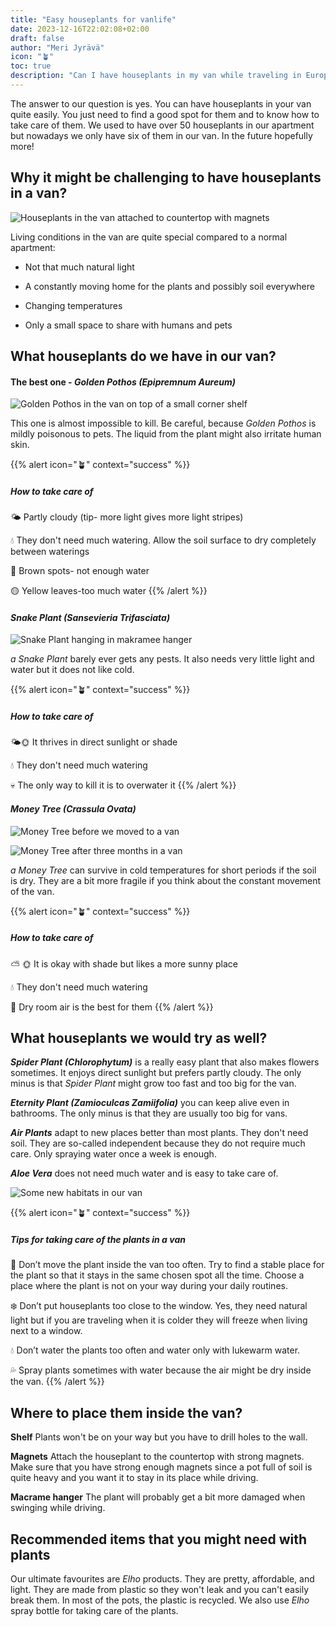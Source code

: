 ```yaml
---
title: "Easy houseplants for vanlife"
date: 2023-12-16T22:02:08+02:00
draft: false
author: "Meri Jyrävä"
icon: "🪴"
toc: true
description: "Can I have houseplants in my van while traveling in Europe? And how can I keep them alive?"
---
```


The answer to our question is yes. You can have houseplants in your van quite easily. You just need to find a good spot for them and to know how to take care of them. We used to have over 50 houseplants in our apartment but nowadays we only have six of them in our van. In the future hopefully more!


## Why it might be challenging to have houseplants in a van?

![Houseplants in the van attached to countertop with magnets](images/guidebook/plants/magneettikiinnitys.jpg "")

Living conditions in the van are quite special compared to a normal apartment:
- Not that much natural light

- A constantly moving home for the plants and possibly soil everywhere

- Changing temperatures

- Only a small space to share with humans and pets


## What houseplants do we have in our van?

#### The best one - *Golden Pothos (Epipremnum Aureum)* 

![Golden Pothos in the van on top of a small corner shelf](images/guidebook/plants/kultakoynnos.jpg "In our van *Golden Pothos* is living on top of a small corner shelf.")

This one is almost impossible to kill. Be careful, because *Golden Pothos* is mildly poisonous to pets. The liquid from the plant might also irritate human skin. 

{{% alert icon="🪴" context="success" %}}
##### How to take care of
🌤️ Partly cloudy (tip- more light gives more light stripes)

💧 They don't need much watering. Allow the soil surface to dry completely between waterings

🍂 Brown spots- not enough water

🟡 Yellow leaves-too much water
{{% /alert %}}

#### *Snake Plant (Sansevieria Trifasciata)* 

![Snake Plant hanging in makramee hanger](images/guidebook/plants/anopinkieli.jpg "Our *Snake Plant* in the makramee hanger.")

*a Snake Plant* barely ever gets any pests. It also needs very little light and water but it does not like cold. 

{{% alert icon="🪴" context="success" %}}
##### How to take care of
🌤️🌞 It thrives in direct sunlight or shade

💧 They don't need much watering 

💀 The only way to kill it is to overwater it
{{% /alert %}}

#### *Money Tree (Crassula Ovata)*

![Money Tree before we moved to a van](images/guidebook/plants/rahapuu.jpg "Our *Money Tree* before we moved to a van.")

![Money Tree after three months in a van](images/guidebook/plants/rahapuuautossa.jpg "Our *Money Tree* after three months in a van.")

*a Money Tree* can survive in cold temperatures for short periods if the soil is dry. They are a bit more fragile if you think about the constant movement of the van.

{{% alert icon="🪴" context="success" %}}
##### How to take care of
⛅️ 🌞 It is okay with shade but likes a more sunny place

💧 They don't need much watering

💨 Dry room air is the best for them
{{% /alert %}}


## What houseplants we would try as well?
***Spider Plant (Chlorophytum)*** is a really easy plant that also makes flowers sometimes. It enjoys direct sunlight but prefers partly cloudy. The only minus is that *Spider Plant* might grow too fast and too big for the van.

***Eternity Plant (Zamioculcas Zamiifolia)*** you can keep alive even in bathrooms. The only minus is that they are usually too big for vans.

***Air Plants*** adapt to new places better than most plants. They don't need soil. They are so-called independent because they do not require much care. Only spraying water once a week is enough.

***Aloe Vera*** does not need much water and is easy to take care of.

![Some new habitats in our van](images/guidebook/plants/uudetkasvit.jpg "Some new habitats in our van.")

{{% alert icon="🪴" context="success" %}}
##### Tips for taking care of the plants in a van
🚚 Don’t move the plant inside the van too often. Try to find a stable place for the plant so that it stays in the same chosen spot all the time. Choose a place where the plant is not on your way during your daily routines.

❄️ Don’t put houseplants too close to the window. Yes, they need natural light but if you are traveling when it is colder they will freeze when living next to a window.

💧 Don’t water the plants too often and water only with lukewarm water.

💦 Spray plants sometimes with water because the air might be dry inside the van. 
{{% /alert %}}


## Where to place them inside the van?
**Shelf** Plants won't be on your way but you have to drill holes to the wall.

**Magnets** Attach the houseplant to the countertop with strong magnets. Make sure that you have strong enough magnets since a pot full of soil is quite heavy and you want it to stay in its place while driving.

**Macrame hanger**  The plant will probably get a bit more damaged when swinging while driving.


## Recommended items that you might need with plants
Our ultimate favourites are *Elho* products. They are pretty, affordable, and light. They are made from plastic so they won't leak and you can't easily break them. In most of the pots, the plastic is recycled. We also use *Elho* spray bottle for taking care of the plants. 



